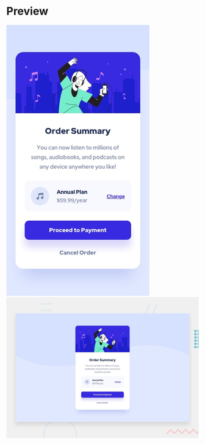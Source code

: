 <h1>Preview</h1>
<img src="./images/mobile-design.jpg" alt="mobile preview">
<img src="./images/desktop-preview.jpg" alt="desktop preview">